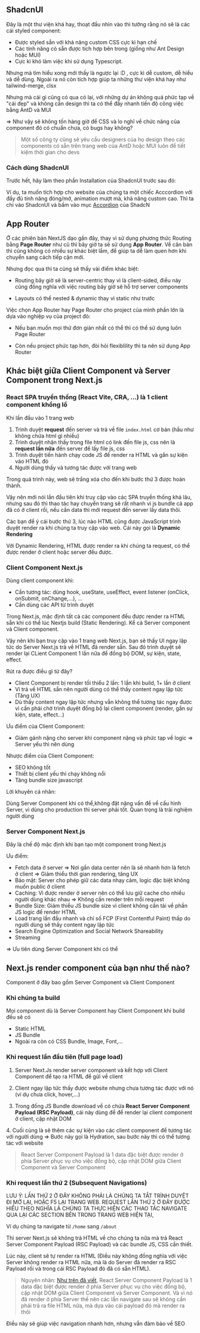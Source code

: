 ## ShadcnUI

Đây là một thư viện khá hay, thoạt đầu nhìn vào thì tưởng rằng nó sẽ là các cái styled component:

- Được styled sẵn với khả năng custom CSS cực kì hạn chế
- Các tính năng có sẵn được tích hợp bên trong (giống như Ant Design hoặc MUI)
- Cực kì khó làm việc khi sử dụng Typescript.

Nhưng mà tìm hiểu xong mới thấy là ngược lại :D , cực kì dễ custom, dễ hiểu và dễ dùng. Ngoài ra nó còn tích hợp giúp ta những thư viện khá hay như tailwind-merge, clsx

Nhưng mà cái gì cũng có qua có lại, với những dự án không quá phức tạp về "cái đẹp" và không cần design thì ta có thể đẩy nhanh tiến độ công việc bằng AntD và MUI

=> Như vậy sẽ không tốn hàng giờ để CSS và lo nghĩ về chức năng của component đó có chuẩn chưa, có bugs hay không?

> Một số công ty cũng sẽ yêu cầu designers của họ design theo các components có sẵn trên trang web của AntD hoặc MUI luôn để tiết kiệm thời gian cho devs

### Cách dùng ShadcnUI

Trước hết, hãy làm theo phần Installation của ShadcnUI trước sau đó:

Ví dụ, ta muốn tích hợp cho website của chúng ta một chiếc Acccordion với đầy đủ tính năng đóng/mở, animation mượt mà, khả năng custom cao. Thì ta chỉ vào ShadcnUI và bấm vào mục
[Accordion](https://ui.shadcn.com/docs/components/accordion) của ShadcN

## App Router

Ở các phiên bản NextJS dạo gần đây, thay vì sử dụng phương thức Routing bằng **Page Router** như cũ thì bây giờ ta sẽ sử dụng **App Router**. Về căn bản thì cũng không có nhiều sự khác biệt lắm, để giúp ta dễ làm quen hơn khi chuyển sang cách tiếp cận mới.

Nhưng đọc qua thì ta cũng sẽ thấy vài điểm khác biệt:

- Routing bây giờ sẽ là server-centric thay vì là client-sided, điều này cũng đồng nghĩa với việc routing bây giờ sẽ hỗ trợ server components

- Layouts có thể nested & dynamic thay vì static như trước

Việc chọn App Router hay Page Router cho project của mình phần lớn là dựa vào nghiệp vụ của project đó:

- Nếu bạn muốn mọi thứ đơn giản nhất có thể thì có thể sử dụng luôn Page Router

- Còn nếu project phức tạp hơn, đòi hỏi flexiblility thì ta nên sử dụng App Router

## Khác biệt giữa Client Component và Server Component trong Next.js

### React SPA truyền thống (React Vite, CRA, ...) là 1 client component khổng lồ

Khi lần đầu vào 1 trang web

1. Trình duyệt **request** đến server và trả về file `index.html` cơ bản (hầu như không chứa html gì nhiều)
2. Trình duyệt nhận thấy trong file html có link đến file js, css nên là **request lần nữa** đến server để lấy file js, css
3. Trình duyệt tiến hành chạy code JS để render ra HTML và gắn sự kiện vào HTML đó
4. Người dùng thấy và tương tác được với trang web

Trong quá trình này, web sẽ trắng xóa cho đến khi bước thứ 3 được hoàn thành.

Vậy nên mới nói lần đầu tiên khi truy cập vào các SPA truyền thống khá lâu, nhưng sau đó thì thao tác hay chuyển trang sẽ rất nhanh vì js bundle cả app đã có ở client rồi, nếu cần data thì mới request đến server lấy data thôi.

Các bạn để ý cái bước thứ 3, lúc nào HTML cũng được JavaScript trình duyệt render ra khi chúng ta truy cập vào web. Cái này gọi là **Dynamic Rendering**

Với Dynamic Rendering, HTML được render ra khi chúng ta request, có thể được render ở client hoặc server đều được.

### Client Component Next.js

Dùng client component khi:

- Cần tương tác: dùng hook, useState, useEffect, event listener (onClick, onSubmit, onChange,...), ...
- Cần dùng các API từ trình duyệt

Trong Next.js, mặc định tất cả các component đều được render ra HTML sẵn khi có thể lúc Nextjs build (Static Rendering). Kể cả Server component và Client component.

Vậy nên khi bạn truy cập vào 1 trang web Next.js, bạn sẽ thấy UI ngay lập tức do Server Next.js trả về HTML đã render sẵn. Sau đó trình duyệt sẽ render lại CLient Component 1 lần nữa để đồng bộ DOM, sự kiện, state, effect.

Rút ra được điều gì từ đây?

- Client Component bị render tối thiểu 2 lần: 1 lần khi build, 1+ lần ở client
- Vì trả về HTML sẵn nên người dùng có thể thấy content ngay lập tức (Tăng UX)
- Dù thấy content ngay lập tức nhưng vẫn không thể tương tác ngay được vì cần phải chờ trình duyệt đồng bộ lại client component (render, gắn sự kiện, state, effect...)

Ưu điểm của Client Component:

- Giảm gánh nặng cho server khi component nặng và phức tạp về logic => Server yếu thì nên dùng

Nhược điểm của Client Component:

- SEO không tốt
- Thiết bị client yếu thì chạy không nổi
- Tăng bundle size javascript

Lời khuyên cá nhân:

Dùng Server Component khi có thể,không đặt nặng vấn đề về cấu hình Server, vì dùng cho production thì server phải tốt. Quan trọng là trải nghiệm người dùng

### Server Component Next.js

Đây là chế độ mặc định khi bạn tạo một component trong Next.js

Ưu điểm:

- Fetch data ở server => Nơi gần data center nên là sẽ nhanh hơn là fetch ở client => Giảm thiểu thời gian rendering, tăng UX
- Bảo mật: Server cho phép giữ các data nhạy cảm, logic đặc biệt không muốn public ở client
- Caching: Vì được render ở server nên có thể lưu giữ cache cho nhiều người dùng khác nhau => Không cần render trên mỗi request
- Bundle Size: Giảm thiểu JS bundle size vì client không cần tải về phần JS logic để render HTML
- Load trang lần đầu nhanh và chỉ số FCP (First Contentful Paint) thấp do người dùng sẽ thấy content ngay lập tức
- Search Engine Optimization and Social Network Shareability
- Streaming

=> Ưu tiên dùng Server Component khi có thể

## Next.js render component của bạn như thế nào?

Component ở đây bao gồm Server Component và Client Component

### Khi chúng ta build

Mọi component dù là Server Component hay Client Component khi build đều sẽ có

- Static HTML
- JS Bundle
- Ngoài ra còn có CSS Bundle, Image, Font,...

### Khi request lần đầu tiên (full page load)

1. Server Next.Js render server component và kết hợp với Client Component để tạo ra HTML để gửi về client

2. Client ngay lập tức thấy được website nhưng chưa tương tác được với nó (ví dụ chưa click, hover,...)

3. Trong đống JS Bundle download về có chứa **React Server Component Payload (RSC Payload)**, cái này dùng để để render lại client component ở client, cập nhật DOM

<a id="ditto"></a> 4. Cuối cùng là sẽ thêm các sự kiện vào các client component để tương tác với người dùng => Bước này gọi là Hydration, sau bước này thì có thể tương tác với website

> React Server Component Payload là 1 data đặc biệt được render ở phía Server phục vụ cho việc đồng bộ, cập nhật DOM giữa Client Component và Server Component

### Khi request lần thứ 2 (Subsequent Navigations)

LƯU Ý: LẦN THỨ 2 Ở ĐÂY KHÔNG PHẢI LÀ CHÚNG TA TẮT TRÌNH DUYỆT ĐI MỞ LẠI, HOẶC F5 LẠI TRANG WEB. REQUEST LẦN THỨ 2 Ở ĐÂY ĐƯỢC HIỂU THEO NGHĨA LÀ CHÚNG TA THỰC HIỆN CÁC THAO TÁC NAVIGATE QUA LẠI CÁC SECTION BÊN TRONG TRANG WEB HIỆN TẠI,

Ví dụ chúng ta navigate từ `/home` sang `/about`

Thì server Next.js sẽ không trả HTML về cho chúng ta nữa mà trả React Server Component Payload (RSC Payload) và các bundle JS, CSS cần thiết.

Lúc này, client sẽ tự render ra HTML (Điều này không đồng nghĩa với việc Server không render ra HTML nữa, mà là do Server đã render ra RSC Payload rồi và trong cái RSC Payload đó đã có sẵn HTML).

> Nguyên nhân: [Như trên đã viết](#ditto), React Server Component Payload là 1 data đặc biệt được render ở phía Server phục vụ cho việc đồng bộ, cập nhật DOM giữa Client Component và Server Component. Và vì nó đã render ở phía Server thế nên các lần navigate sau sẽ không cần phải trả ra file HTML nữa, mà dựa vào cái payload đó mà render ra thôi

Điều này sẽ giúp việc navigation nhanh hơn, nhưng vẫn đảm bảo về SEO
